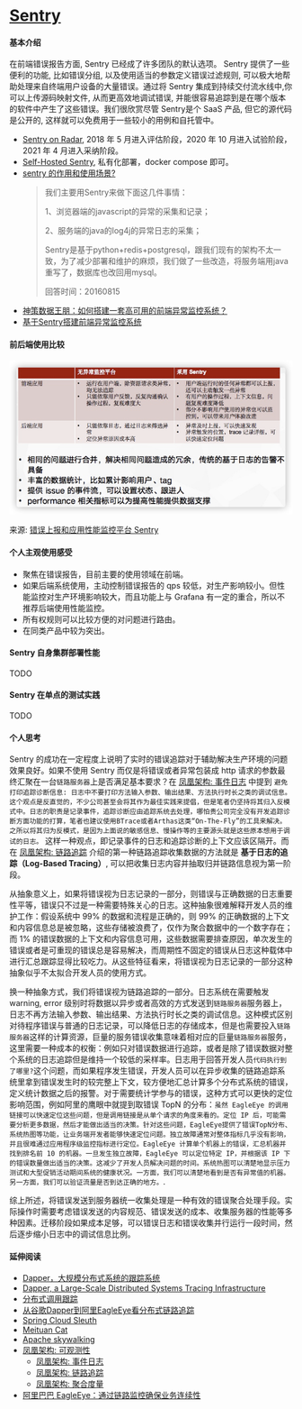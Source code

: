 # [Sentry](https://sentry.io/welcome/)

#### 基本介绍

在前端错误报告方面, Sentry 已经成了许多团队的默认选项。 Sentry 提供了一些便利的功能, 比如错误分组, 以及使用适当的参数定义错误过滤规则, 可以极大地帮助处理来自终端用户设备的大量错误。通过将 Sentry 集成到持续交付流水线中,你可以上传源码映射文件, 从而更高效地调试错误, 并能很容易追踪到是在哪个版本的软件中产生了这些错误。我们很欣赏尽管 Sentry是个 SaaS 产品, 但它的源代码是公开的, 这样就可以免费用于一些较小的用例和自托管中。

* [Sentry on Radar](https://www.thoughtworks.com/radar/tools/sentry), 2018 年 5 月进入评估阶段，2020 年 10 月进入试验阶段，2021 年 4 月进入采纳阶段。
* [Self-Hosted Sentry](https://develop.sentry.dev/self-hosted/), 私有化部署，docker compose 即可。
* [sentry 的作用和使用场景?](https://www.zhihu.com/question/23922181)
  > 我们主要用Sentry来做下面这几件事情：
  > 
  >   1、浏览器端的javascript的异常的采集和记录；
  > 
  >   2、服务端的java的log4j的异常日志的采集；
  > 
  >   Sentry是基于python+redis+postgresql，跟我们现有的架构不太一致，为了减少部署和维护的麻烦，我们做了一些改造，将服务端用java重写了，数据库也改回用mysql。
  > 
  >   回答时间：20160815
* [神策数据王朋：如何搭建一套高可用的前端异常监控系统？](https://zhuanlan.zhihu.com/p/381930994)
* [基于Sentry搭建前端异常监控系统](https://segmentfault.com/a/1190000040237095)
  
#### 前后端使用比较

![](../images/sentry_image.png)

来源: [错误上报和应用性能监控平台 Sentry](https://segmentfault.com/a/1190000039131388)

#### 个人主观使用感受

* 聚焦在错误报告，目前主要的使用领域在前端。
* 如果后端系统使用，主动控制错误报告的 qps 较低，对生产影响较小。但性能监控对生产环境影响较大，而且功能上与 Grafana 有一定的重合，所以不推荐后端使用性能监控。
* 所有权规则可以比较方便的对问题进行路由。
* 在同类产品中较为突出。

#### Sentry 自身集群部署性能

TODO

#### Sentry 在单点的测试实践

TODO

#### 个人思考

Sentry 的成功在一定程度上说明了实时的错误追踪对于辅助解决生产环境的问题效果良好。如果不使用 Sentry 而仅是将错误或者异常包装成 http 请求的参数最终汇聚在一台`链路服务器`上是否满足基本要求？在 [凤凰架构: 事件日志](https://icyfenix.cn/distribution/observability/logging.html) 中提到 `避免打印追踪诊断信息: 日志中不要打印方法输入参数、输出结果、方法执行时长之类的调试信息。这个观点是反直觉的，不少公司甚至会将其作为最佳实践来提倡，但是笔者仍坚持将其归入反模式中。日志的职责是记录事件，追踪诊断应由追踪系统去处理，哪怕贵公司完全没有开发追踪诊断方面功能的打算，笔者也建议使用BTrace或者Arthas这类“On-The-Fly”的工具来解决。之所以将其归为反模式，是因为上面说的敏感信息、慢操作等的主要源头就是这些原本想用于调试的日志。` 这样一种观点，即记录事件的日志和追踪诊断的上下文应该区隔开。而在 [凤凰架构: 链路追踪](https://icyfenix.cn/distribution/observability/tracing.html) 介绍的第一种链路追踪收集数据的方法就是 **基于日志的追踪（Log-Based Tracing）**, 可以把收集日志内容并抽取归并链路信息视为第一阶段。

从抽象意义上，如果将错误视为日志记录的一部分，则错误与正确数据的日志重要性平等，错误只不过是一种需要特殊关心的日志。这种抽象很难解释开发人员的维护工作：假设系统中 99% 的数据和流程是正确的，则 99% 的正确数据的上下文和内容信息总是被忽略，这些存储被浪费了，仅作为聚合数据中的一个数字存在；而 1% 的错误数据的上下文和内容信息可用，这些数据需要排查原因，单次发生的错误或者是可重现的错误总是容易解决，而周期性不固定的错误从日志这种载体中进行汇总跟踪显得比较吃力。从这些特征看来，将错误视为日志记录的一部分这种抽象似乎不太拟合开发人员的使用方式。

换一种抽象方式，我们将错误视为链路追踪的一部分。日志系统在需要触发 warning, error 级别时将数据以异步或者高效的方式发送到`链路服务器`服务器上，日志不再方法输入参数、输出结果、方法执行时长之类的调试信息。这种模式区别对待程序错误与普通的日志记录，可以降低日志的存储成本，但是也需要投入`链路服务器`这样的计算资源，巨量的服务错误收集意味着相对应的巨量`链路服务器`服务，这里需要一种成本的权衡：例如只对错误数据进行追踪，或者是除了错误数据对整个系统的日志追踪但是维持一个较低的采样率。日志用于回答开发人员`代码执行到了哪里?`这个问题，而如果程序发生错误，开发人员可以在异步收集的链路追踪系统里拿到错误发生时的较完整上下文，较方便地汇总计算多个分布式系统的错误，定义统计数据之后的报警。对于需要统计学参与的错误，这种方式可以更快的定位影响范围，例如阿里的鹰眼中就提到取错误 TopN 的分布：`虽然 EagleEye 的调用链接可以快速定位这些问题，但是调用链接是从单个请求的角度来看的。定位 IP 后，可能需要分析更多数据，然后才能做出适当的决策。针对这些问题，EagleEye提供了错误TopN分布、系统热图等功能，让业务端开发者能够快速定位问题。独立故障通常对整体指标几乎没有影响，并且很难通过应用程序级监控指标进行定位。EagleEye 计算单个机器上的错误，汇总机器并找到排名前 10 的机器。一旦发生独立故障，EagleEye 可以定位特定 IP，并根据该 IP 下的错误数量做出适当的决策。这减少了开发人员解决问题的时间。系统热图可以清楚地显示压力测试和大型促销活动期间系统的健康状况。一方面，我们可以清楚地看到是否有异常值的机器。另一方面，我们可以验证流量是否到达正确的地方。`.

综上所述，将错误发送到服务器统一收集处理是一种有效的错误聚合处理手段。实际操作时需要考虑错误发送的内容规范、错误发送的成本、收集服务器的性能等多种因素。迁移阶段如果成本足够，可以错误日志和错误收集并行运行一段时间，然后逐步缩小日志中的调试信息比例。

#### 延伸阅读

* [Dapper，大规模分布式系统的跟踪系统](http://bigbully.github.io/Dapper-translation/)
* [Dapper, a Large-Scale Distributed Systems Tracing Infrastructure](http://static.googleusercontent.com/media/research.google.com/en//pubs/archive/36356.pdf)
* [分布式调用跟踪](https://github.com/HiAwesome/micro_services_arch/blob/master/distributed_trace.md)
* [从谷歌Dapper到阿里EagleEye看分布式链路追踪](https://zhuanlan.zhihu.com/p/163806366)
* [Spring Cloud Sleuth](https://github.com/spring-cloud/spring-cloud-sleuth)
* [Meituan Cat](https://github.com/dianping/cat)
* [Apache skywalking](https://github.com/apache/skywalking)
* [凤凰架构: 可观测性](https://icyfenix.cn/distribution/observability/)
  * [凤凰架构: 事件日志](https://icyfenix.cn/distribution/observability/logging.html)
  * [凤凰架构: 链路追踪](https://icyfenix.cn/distribution/observability/tracing.html)
  * [凤凰架构: 聚合度量](https://icyfenix.cn/distribution/observability/metrics.html)
* [阿里巴巴 EagleEye：通过链路监控确保业务连续性](https://www.alibabacloud.com/blog/alibaba-eagleeye-ensuring-business-continuity-through-link-monitoring_594157)
